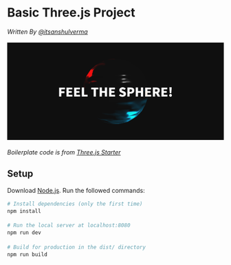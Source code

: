 # Basic Three.js Project
*Written By [@itsanshulverma](https://github.com/itsanshulverma)*
<br /> <br />
<img alt="output image" src="https://github.com/itsanshulverma/threejs-basic/blob/main/out.png" width="720px" />
<br /><br />
*Boilerplate code is from [Three.js Starter](https://github.com/designcourse/threejs-webpack-starter)*

## Setup
Download [Node.js](https://nodejs.org/en/download/).
Run the followed commands:

``` bash
# Install dependencies (only the first time)
npm install

# Run the local server at localhost:8080
npm run dev

# Build for production in the dist/ directory
npm run build
```
